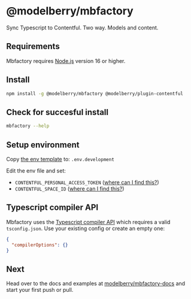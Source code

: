 # @modelberry/mbfactory

Sync Typescript to Contentful. Two way. Models and content.

## Requirements

Mbfactory requires [Node.js](https://nodejs.org) version 16 or higher.

## Install

```bash
npm install -g @modelberry/mbfactory @modelberry/plugin-contentful
```

## Check for succesful install

```bash
mbfactory --help
```

## Setup environment

Copy [the env template](https://github.com/modelberry/factory/blob/main/packages/mbfactory/template.env.development) to: `.env.development`

Edit the env file and set:

- `CONTENTFUL_PERSONAL_ACCESS_TOKEN` ([where can I find this?](https://www.contentful.com/help/personal-access-tokens/#how-to-get-a-personal-access-token-the-web-app))
- `CONTENTFUL_SPACE_ID` ([where can I find this?](https://www.contentful.com/help/find-space-id/))

## Typescript compiler API

Mbfactory uses the [Typescript compiler API](https://github.com/Microsoft/TypeScript/wiki/Using-the-Compiler-API) which requires a valid `tsconfig.json`. Use your existing config or create an empty one:

```json
{
  "compilerOptions": {}
}
```

## Next

Head over to the docs and examples at [modelberry/mbfactory-docs](https://github.com/modelberry/mbfactory-docs/blob/main/README.md) and start your first push or pull.


